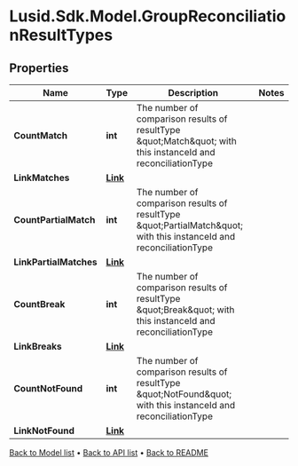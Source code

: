 # Lusid.Sdk.Model.GroupReconciliationResultTypes

## Properties

Name | Type | Description | Notes
------------ | ------------- | ------------- | -------------
**CountMatch** | **int** | The number of comparison results of resultType \&quot;Match\&quot; with this instanceId and reconciliationType | 
**LinkMatches** | [**Link**](Link.md) |  | 
**CountPartialMatch** | **int** | The number of comparison results of resultType \&quot;PartialMatch\&quot; with this instanceId and reconciliationType | 
**LinkPartialMatches** | [**Link**](Link.md) |  | 
**CountBreak** | **int** | The number of comparison results of resultType \&quot;Break\&quot; with this instanceId and reconciliationType | 
**LinkBreaks** | [**Link**](Link.md) |  | 
**CountNotFound** | **int** | The number of comparison results of resultType \&quot;NotFound\&quot; with this instanceId and reconciliationType | 
**LinkNotFound** | [**Link**](Link.md) |  | 

[Back to Model list](../README.md#documentation-for-models) &#8226; [Back to API list](../README.md#documentation-for-api-endpoints) &#8226; [Back to README](../README.md)

